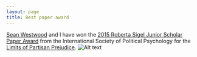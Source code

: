 ```yaml
---
layout: page
title: Best paper award
---
```

[Sean Westwood](http://stanford.edu/~seanjw/) and I have won the [2015 Roberta Sigel Junior Scholar Paper Award](http://www.ispp.org/awards/sigel) from the International Society of Political Psychology for the [Limits of Partisan Prejudice](https://dl.dropboxusercontent.com/u/42416194/workingpapers/Limits_of_Partisan_Discrimination.pdf).
![Alt text](https://travistation.files.wordpress.com/2012/04/david-hasselhoff-as-michael-knight-in-knightrider-thumbs-up-263w_350h.jpg)
